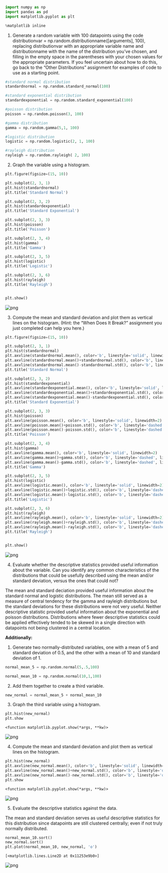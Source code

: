 

```python
import numpy as np
import pandas as pd
import matplotlib.pyplot as plt

%matplotlib inline
```

1. Generate a random variable with 100 datapoints using the code distributionvar = np.random.distributionname([arguments], 100), replacing distributionvar with an appropriate variable name and distributionname with the name of the distribution you’ve chosen, and filling in the empty space in the parentheses with your chosen values for the appropriate parameters. If you feel uncertain about how to do this, go back to the “Other Distributions” assignment for examples of code to use as a starting point.


```python
#standard normal distribution
standardnormal = np.random.standard_normal(100)

#standard exponential distribution
standardexponential = np.random.standard_exponential(100)

#poisson distribution
poisson = np.random.poisson(3, 100)

#gamma distribution
gamma = np.random.gamma(5,1, 100)

#logistic distribution
logistic = np.random.logistic(2, 1, 100)

#rayleigh distribution
rayleigh = np.random.rayleigh( 2, 100)
```

2. Graph the variable using a histogram.


```python
plt.figure(figsize=(15, 10))

plt.subplot(2, 3, 1)
plt.hist(standardnormal)
plt.title('Standard Normal')

plt.subplot(2, 3, 2)
plt.hist(standardexponential)
plt.title('Standard Exponential')

plt.subplot(2, 3, 3)
plt.hist(poisson)
plt.title('Poisson')

plt.subplot(2, 3, 4)
plt.hist(gamma)
plt.title('Gamma')

plt.subplot(2, 3, 5)
plt.hist(logistic)
plt.title('Logistic')

plt.subplot(2, 3, 6)
plt.hist(rayleigh)
plt.title('Rayleigh')


plt.show()
```


![png](output_4_0.png)


3. Compute the mean and standard deviation and plot them as vertical lines on the histogram. (Hint: the “When Does It Break?” assignment you just completed can help you here.)


```python
plt.figure(figsize=(15, 10))

plt.subplot(2, 3, 1)
plt.hist(standardnormal)
plt.axvline(standardnormal.mean(), color='b', linestyle='solid', linewidth=2)
plt.axvline(standardnormal.mean()+standardnormal.std(), color='b', linestyle='dashed', linewidth=2)
plt.axvline(standardnormal.mean()-standardnormal.std(), color='b', linestyle='dashed', linewidth=2)
plt.title('Standard Normal')

plt.subplot(2, 3, 2)
plt.hist(standardexponential)
plt.axvline(standardexponential.mean(), color='b', linestyle='solid', linewidth=2)
plt.axvline(standardexponential.mean()+standardexponential.std(), color='b', linestyle='dashed', linewidth=2)
plt.axvline(standardexponential.mean()-standardexponential.std(), color='b', linestyle='dashed', linewidth=2)
plt.title('Standard Exponential')

plt.subplot(2, 3, 3)
plt.hist(poisson)
plt.axvline(poisson.mean(), color='b', linestyle='solid', linewidth=2)
plt.axvline(poisson.mean()+poisson.std(), color='b', linestyle='dashed', linewidth=2)
plt.axvline(poisson.mean()-poisson.std(), color='b', linestyle='dashed', linewidth=2)
plt.title('Poisson')

plt.subplot(2, 3, 4)
plt.hist(gamma)
plt.axvline(gamma.mean(), color='b', linestyle='solid', linewidth=2)
plt.axvline(gamma.mean()+gamma.std(), color='b', linestyle='dashed', linewidth=2)
plt.axvline(gamma.mean()-gamma.std(), color='b', linestyle='dashed', linewidth=2)
plt.title('Gamma')

plt.subplot(2, 3, 5)
plt.hist(logistic)
plt.axvline(logistic.mean(), color='b', linestyle='solid', linewidth=2)
plt.axvline(logistic.mean()+logistic.std(), color='b', linestyle='dashed', linewidth=2)
plt.axvline(logistic.mean()-logistic.std(), color='b', linestyle='dashed', linewidth=2)
plt.title('Logistic')

plt.subplot(2, 3, 6)
plt.hist(rayleigh)
plt.axvline(rayleigh.mean(), color='b', linestyle='solid', linewidth=2)
plt.axvline(rayleigh.mean()+rayleigh.std(), color='b', linestyle='dashed', linewidth=2)
plt.axvline(rayleigh.mean()-rayleigh.std(), color='b', linestyle='dashed', linewidth=2)
plt.title('Rayleigh')


plt.show()
```


![png](output_6_0.png)


4. Evaluate whether the descriptive statistics provided useful information about the variable. Can you identify any common characteristics of the distributions that could be usefully described using the mean and/or standard deviation, versus the ones that could not?

The mean and standard deciation provided useful information about the standard normal and logistic distributions. The mean still served as a measure of central tendency for the gamma and rayleigh distributions but the standard deviations for these distributions were not very useful. Neither descriptive statistic provided useful information about the exponential and poisson distributions. Distributions where fewer descriptive statistics could be applied effectively tended to be skewed in a single direction with datapoints not being clustered in a central location.

**Additionally:** 

1. Generate two normally-distributed variables, one with a mean of 5 and standard deviation of 0.5, and the other with a mean of 10 and standard deviation of 1.


```python
normal_mean_5 = np.random.normal(5,.5,100)

normal_mean_10 = np.random.normal(10,1,100)
```

2. Add them together to create a third variable.


```python
new_normal = normal_mean_5 + normal_mean_10
```

3. Graph the third variable using a histogram.


```python
plt.hist(new_normal)
plt.show
```




    <function matplotlib.pyplot.show(*args, **kw)>




![png](output_15_1.png)


4. Compute the mean and standard deviation and plot them as vertical lines on the histogram.


```python
plt.hist(new_normal)
plt.axvline(new_normal.mean(), color='b', linestyle='solid', linewidth=2)
plt.axvline(new_normal.mean()+new_normal.std(), color='b', linestyle='dashed', linewidth=2)
plt.axvline(new_normal.mean()-new_normal.std(), color='b', linestyle='dashed', linewidth=2)
plt.show
```




    <function matplotlib.pyplot.show(*args, **kw)>




![png](output_17_1.png)


5. Evaluate the descriptive statistics against the data.

The mean and standard deviation serves as useful descriptive statistics for this distribution since datapoints are still clustered centrally; even if not truly normally distributed.


```python
normal_mean_10.sort()
new_normal.sort()
plt.plot(normal_mean_10, new_normal, 'o')
```




    [<matplotlib.lines.Line2D at 0x11253e9b0>]




![png](output_20_1.png)



```python

```
